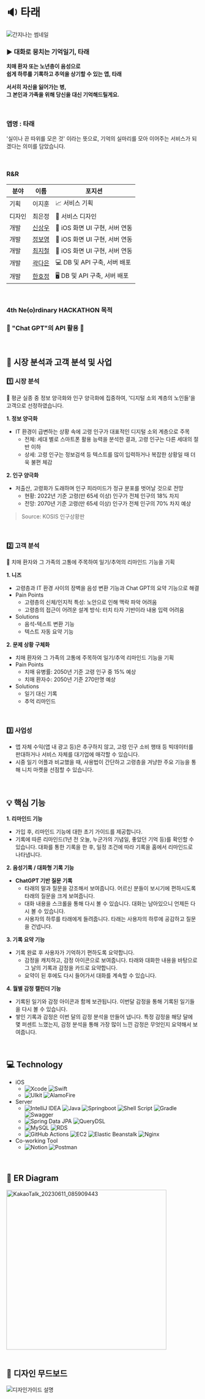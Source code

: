 # 🔉 타래
![간지나는 썸네일](https://github.com/HackathonOteam/O_Server/assets/98451999/70e7063c-0871-4a95-9b7c-12110d7b0d03)

### **▶️ 대화로 뭉치는 기억일기, 타래**

**치매 환자 또는 노년층이 음성으로**
<br>**쉽게 하루를 기록하고 추억을 상기할 수 있는 앱, 타래**

**서서히 자신을 잃어가는 병,**
<br>**그 본인과 가족을 위해 당신을 대신 기억해드릴게요.**

<br>


### 앱명 : 타래

'실이나 끈 따위를 모은 것' 이라는 뜻으로, 기억의 실마리를 모아 이어주는 서비스가 되겠다는 의미를 담았습니다. 

<br>

### R&R

| 분야 | 이름 | 포지션 |
| --- | --- | --- |
| 기획 | 이지훈 | 📈 서비스 기획 |
| 디자인 | 최은정 | 📢 서비스 디자인 |
| 개발 | [신상우](https://github.com/iosdevSW) | 🔦 iOS 화면 UI 구현, 서버 연동 |
| 개발 | [정보영](https://github.com/zxcvb2002) | 📱 iOS 화면 UI 구현, 서버 연동 |
| 개발 | [최지철](https://github.com/jife98) | 📱 iOS 화면 UI 구현, 서버 연동 |
| 개발 | [곽다은](https://github.com/daeunkwak) | 💻 DB 및 API 구축, 서버 배포 |
| 개발 | [한호정](https://github.com/hojeong2747) | 🖥️ DB 및 API 구축, 서버 배포 |

<br>

### 4th Ne(o)rdinary HACKATHON 목적

### **💭 "Chat GPT"의 API 활용 💭** ###


<br>


## 🔎 시장 분석과 고객 분석 및 사업

### **1️⃣ 시장 분석** 

🔔 평균 실종 중 정보 양극화와 인구 양극화에 집중하여, '디지털 소외 계층의 노인들'을 고객으로 선정하였습니다. 

**1. 정보 양극화**
- IT 환경이 급변하는 상황 속에 고령 인구가 대표적인 디지털 소외 계층으로 주목
    - 전체: 세대 별로 스마트폰 활용 능력을 분석한 결과, 고령 인구는 다른 세대의 절반 이하
    - 상세: 고령 인구는 정보검색 등 텍스트를 많이 입력하거나 복잡한 상황일 때 더욱 불편 체감

**2. 인구 양극화**
- 저출산, 고령화가 도래하며 인구 피라미드가 정규 분포를 벗어날 것으로 전망
    - 현황: 2022년 기준 고령(만 65세 이상) 인구가 전체 인구의 18% 차지
    - 전망: 2070년 기준 고령(만 65세 이상) 인구가 전체 인구의 70% 차지 예상

> Source: KOSIS 인구상황판

<br>

### **2️⃣ 고객 분석** 

🔔 치매 환자와 그 가족의 고통에 주목하여 일기/추억의 리마인드 기능을 기획

**1. 니즈**
- 고령층과 IT 환경 사이의 장벽을 음성 변환 기능과 Chat GPT의 요약 기능으로 해결
- Pain Points
    - 고령층의 신체/인지적 특성: 노안으로 인해 맥락 파악 어려움
    - 고령층의 접근이 어려운 설계 방식: 터치 타자 기반이라 내용 입력 어려움
- Solutions
    - 음석-텍스트 변환 기능
    - 텍스트 자동 요약 기능

**2. 문제 상황 구체화**
- 치매 환자와 그 가족의 고통에 주목하여 일기/추억 리마인드 기능을 기획
- Pain Points
    - 치매 유병률: 2050년 기준 고령 인구 중 15% 예상
    - 치매 환자수: 2050년 기준 270만명 예상
- Solutions
    - 일기 대신 기록
    - 추억 리마인드

<br>

### **3️⃣ 사업성** 
- 앱 자체 수익(앱 내 광고 등)은 추구하지 않고, 고령 인구 소비 행태 등 빅데이터를 판대하거나 서비스 자체를 대기업에 매각할 수 있습니다.
- 시중 일기 어플과 비교했을 때, 사용법이 간단하고 고령층을 겨냥한 주요 기능을 통해 니치 마켓을 선점할 수 있습니다.

<br>

## 💡 핵심 기능

**1. 리마인드 기능**
- 가입 후, 리마인드 기능에 대한 초기 가이드를 제공합니다.
- 기록에 따른 리마인드(1년 전 오늘, 누군가의 기념일, 좋았던 기억 등)를 확인할 수 있습니다. 대화를 통한 기록을 한 후, 일정 조건에 따라 기록을 홈에서 리마인드로 나타냅니다.

**2. 음성기록 / 대화형 기록 기능**
- **ChatGPT 기반 질문 기록**
    - 타래의 말과 질문을 강조해서 보여줍니다. 어르신 분들이 보시기에 편하시도록 타래의 질문을 크게 보여줍니다.
    - 대화 내용을 스크롤을 통해 다시 볼 수 있습니다. 대화는 남아있으니 언제든 다시 볼 수 있습니다.
    - 사용자의 하루를 타래에게 들려줍니다. 타래는 사용자의 하루에 공감하고 질문을 건넵니다. 

**3. 기록 요약 기능**
- 기록 완료 후 사용자가 기억하기 편하도록 요약합니다.
    - 감정을 캐치하고, 감정 아이콘으로 보여줍니다. 타래와 대화한 내용을 바탕으로 그 날의 기록과 감정을 카드로 요약합니다.
    - 요약이 된 후에도 다시 들어가서 대화를 계속할 수 있습니다. 

**4. 월별 감정 캘린더 기능**
- 기록된 일기와 감정 아이콘과 함께 보관됩니다. 이번달 감정을 통해 기록된 일기들을 다시 볼 수 있습니다.
- 쌓인 기록과 감정은 이번 달의 감정 분석을 만들어 냅니다. 특정 감정을 해당 달에 몇 퍼센트 느꼈는지, 감정 분석을 통해 가장 많이 느낀 감정은 무엇인지 요약해서 보여줍니다. 

<br>

## :computer: Technology

- iOS
    - ![Xcode](https://img.shields.io/badge/Xcode-007ACC?style=flat-square&logo=Xcode&logoColor=white)
      ![Swift](https://img.shields.io/badge/Swift-F54A2A?style=flat-square&logo=swift&logoColor=white)
    - ![UIkit](https://img.shields.io/badge/UIkit-2396F3?style=flat-square&logo=swift&logoColor=white)
      ![AlamoFire](https://img.shields.io/badge/Alamofire-DB5C3F?style=flat-square&logo=swift&logoColor=white)
- Server
    - ![IntelliJ IDEA](https://img.shields.io/badge/IntelliJ%20IDEA-000000.svg?style=flat-square&logo=intellij-idea&logoColor=white)
      ![Java](https://img.shields.io/badge/Java-%23ED8B00.svg?style=flat-square&logo=Java&logoColor=white)
      ![Springboot](https://img.shields.io/badge/Springboot-6DB33F?style=flat-square&logo=springboot&logoColor=white)
      ![Shell Script](https://img.shields.io/badge/Shell_Script-%23121011.svg?style=flat-square&logo=gnu-bash&logoColor=white)
      ![Gradle](https://img.shields.io/badge/Gradle-02303A.svg?style=flat-square&logo=Gradle&logoColor=white)
      ![Swagger](https://img.shields.io/badge/-Swagger-%23Clojure?style=flat-square&logo=swagger&logoColor=white)
    - ![Spring Data JPA](https://img.shields.io/badge/Spring%20Data%20JPA-6DB33F?style=flat-square&logo=spring&logoColor=white)
      ![QueryDSL](https://img.shields.io/badge/QueryDSL-007ACC?style=flat-square&logo=kotlin&logoColor=white)
    - ![MySQL](https://img.shields.io/badge/MySQL-%2300f.svg?style=flat-square&logo=mysql&logoColor=white)
      ![RDS](https://img.shields.io/badge/AWS%20RDS-527FFF?style=flat-square&logo=Amazon%20RDS&logoColor=white)
    - ![GitHub Actions](https://img.shields.io/badge/Github%20Actions-%232671E5.svg?style=flat-square&logo=githubactions&logoColor=white)
      ![EC2](https://img.shields.io/badge/AWS%20EC2-FF9900?style=flat-square&logo=Amazon%20EC2&logoColor=white)
      ![Elastic Beanstalk](https://img.shields.io/badge/Elastic%20Beanstalk-232F3E?style=flat-square&logo=Amazon-AWS&logoColor=white)
      ![Nginx](https://img.shields.io/badge/Nginx-%23009639?style=flat-square&logo=nginx&logoColor=white)
- Co-working Tool
    - ![Notion](https://img.shields.io/badge/Notion-%23000000.svg?style=flat-square&logo=notion&logoColor=white)
      ![Postman](https://img.shields.io/badge/Postman-FF6C37?style=flat-square&logo=postman&logoColor=white)

<br>

## 📄 ER Diagram

<img width="418" alt="KakaoTalk_20230611_085909443" src="https://github.com/HackathonOteam/O_Server/assets/98451999/0a8906c9-30ca-4a6c-885a-6a253acbce04">

<br>
<br>

## 🎨 디자인 무드보드

![디자인가이드 설명](https://github.com/HackathonOteam/O_Server/assets/98451999/dfcbb42f-b224-4e3b-93dd-e5f1f3aa7f90)

